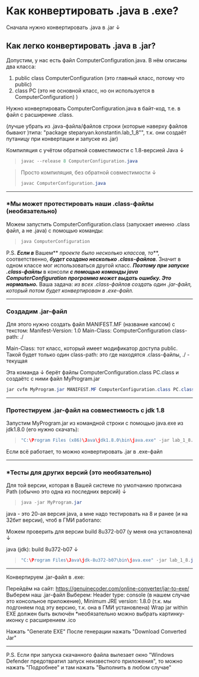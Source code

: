 # Как конвертировать .java в .exe?

Сначала нужно конвертировать .java в .jar ↓

## Как легко конвертировать .java в .jar?

Допустим, у нас есть файл ComputerConfiguration.java.
В нём описаны два класса:

1. public class ComputerConfiguration (это главный класс, потому что public)
2. class PC (это не основной класс, но он используется в ComputerConfiguration) )

Нужно конвертировать ComputerConfiguration.java в байт-код, т.е. в файл с расширение .class.

(лучше убрать из .java-файла/файлов строки (которые наверху файлов бывают )типа: "package stepanyan.konstantin.lab_1_8"",
т.к. они создаёт путаницу при конвертации и запуске из .jar)

Компиляция с учётом обратной совместимости с 1.8-версией Java ↓

> ```java
> javac --release 8 ComputerConfiguration.java
> ```

> Просто компиляция, без обратной совместимости ↓
>
> ```java
> javac ComputerConfiguration.java 
> ```

---

### *Мы может протестировать наши .class-файлы (необязательно)

Можем запустить ComputerConfiguration.class (запускает именно .class файл, а не .java) с помощью команды:

> ```java
> java ComputerConfiguration
> ```

P.S. ***Если в*** Вашем** *проекте было несколько классов, то***, соответственно, ***будет создано несколько .class-файлов***.
Значит в одном классе мог использоваться другой класс.
***Поэтому при запуске .class-файлы*** в консоли ***с помощью команды java ComputerConfiguration программа может выдать ошибку.
Это нормально.***
Ваша задача: *из всех .class-файлов создать один .jar-файл, который потом будет конвертирован в .exe-файл.*

---

### Создадим .jar-файл

Для этого нужно создать файл MANIFEST.MF (название капсом) с текстом:
Manifest-Version: 1.0
Main-Class: ComputerConfiguration
class-path: ./

Main-Class: тот класс, который имеет модификатор доступа public. Такой будет только один
class-path: это где находятся .class-файлы, ./ - текущая

Эта команда ↓ берёт файлы ComputerConfiguration.class PC.class и создаётс с ними файл MyProgram.jar

```java
jar cvfm MyProgram.jar MANIFEST.MF ComputerConfiguration.class PC.class
```

---

### Протестируем .jar-файл на совместимость с jdk 1.8

Запустим MyProgram.jar из командной строки с помощью java.exe из jdk1.8.0 (его нужно скачать):

> ```java
> "C:\Program Files (x86)\Java\jdk1.8.0\bin\java.exe" -jar lab_1_8.jar
> ```

Если всё работает, то можно конвертировать .jar в .exe-файл

---

### *Тесты для других версий (это необязательно)

Для той версии, которая в Вашей системе по умолчанию прописана Path (обычно это одна из последних версий) ↓

> ```java
> java -jar MyProgram.jar 
> ```

java - это 20-ая версия java, а мне надо тестировать на 8 и ранее (и на 32бит версии), чтоб в ГМИ работало:

Можем проверить для версии build 8u372-b07 (у меня она установлена) ↓

java (jdk): build 8u372-b07 ↓

> ```java
> "C:\Program Files\Java\jdk-8u372-b07\bin\java.exe" -jar lab_1_8.jar
> ```

---

Конвертируем .jar-файл в .exe:

Перейдём на сайт: https://genuinecoder.com/online-converter/jar-to-exe/
Выберем наш .jar-файл
Выберем: Header type: console (в нашем случае это консольное приложение),
Minimum JRE version: 1.8.0 (т.к. мы подгоняем под эту версию, т.к. она в ГМИ установлена)
Wrap jar within EXE  должен быть включён
*необязательно можно выбрать картинку-иконку с расширением .ico

Нажать "Generate EXE"
После генерации нажать "Download Converted Jar"

---

P.S. Если при запуска скачанного файла вылезает окно "Windows Defender предотвратил запуск неизвестного приложения",
то можно нажать "Подробнее" и там нажать "Выполнить в любом случае"

